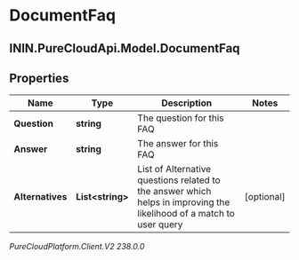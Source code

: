 # DocumentFaq

## ININ.PureCloudApi.Model.DocumentFaq

## Properties

|Name | Type | Description | Notes|
|------------ | ------------- | ------------- | -------------|
| **Question** | **string** | The question for this FAQ | |
| **Answer** | **string** | The answer for this FAQ | |
| **Alternatives** | **List&lt;string&gt;** | List of Alternative questions related to the answer which helps in improving the likelihood of a match to user query | [optional] |



_PureCloudPlatform.Client.V2 238.0.0_
